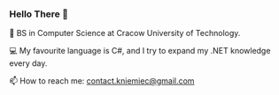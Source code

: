 ### Hello There 👋

<!--
**ksonax/ksonax** is a ✨ _special_ ✨ repository because its `README.md` (this file) appears on your GitHub profile.

Here are some ideas to get you started:

- 🔭 I’m currently working on ...
- 🌱 I’m currently learning ...
- 👯 I’m looking to collaborate on ...
- 🤔 I’m looking for help with ...
- 💬 Ask me about ...
- 📫 How to reach me: ...
- 😄 Pronouns: ...
- ⚡ Fun fact: ...
-->
:school_satchel: BS in Computer Science at Cracow University of Technology.

:computer: My favourite language is C#, and I try to expand my .NET knowledge every day.

📫 How to reach me: 
contact.kniemiec@gmail.com
